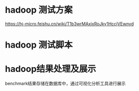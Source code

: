 # hadoop 测试方案
https://hj-micro.feishu.cn/wiki/T1b3wrMAxixRoJky1HccjVEwnyd
# hadoop 测试脚本

# hadoop结果处理及展示
benchmark结果存储在数据库中，通过可视化分析工具进行展示
